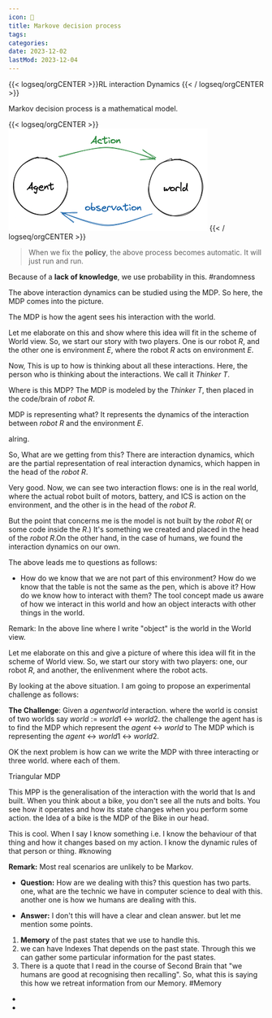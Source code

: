 ```yaml
---
icon: 🐾
title: Markove decision process
tags:
categories:
date: 2023-12-02
lastMod: 2023-12-04
---
```

{{< logseq/orgCENTER >}}RL interaction Dynamics
{{< / logseq/orgCENTER >}}

Markov decision process is a mathematical model.

{{< logseq/orgCENTER >}}![image.png](/assets/image_1679864939461_0.png)
{{< / logseq/orgCENTER >}}

> When we fix the **policy**, the above process becomes automatic. It will just run and run.

Because of a **lack of knowledge**, we use probability in this. #randomness

The above interaction dynamics can be studied using the MDP. So here, the MDP comes into the picture.

The MDP is how the agent sees his interaction with the world.

Let me elaborate on this and show where this idea will fit in the scheme of World view. So, we start our story with two players. One is our robot $R$, and the other one is environment $E$, where the robot $R$ acts on environment $E$. 
 

Now, This is up to how is thinking about all these interactions. Here, the person who is thinking about the interactions. We call it *Thinker* $T$. 
 

Where is this MDP? The MDP is modeled by the *Thinker* $T$, then placed in the code/brain of *robot* $R$. 

MDP is representing what? It represents the dynamics of the interaction between *robot* $R$ and the environment $E$.

alring. 

So, What are we getting from this? There are interaction dynamics, which are the partial representation of real interaction dynamics, which happen in the head of the *robot* $R$. 	  

Very good. Now, we can see two interaction flows: one is in the real world, where the actual robot built of motors, battery, and ICS is action on the environment, and the other is in the head of the *robot* $R$. 

But the point that concerns me is the model is not built by the *robot* $R$( or some code inside the $R$.) It's something we created and placed in the head of the *robot* $R$.On the other hand, in the case of humans, we found the interaction dynamics on our own. 

The above leads me to questions as follows: 

  + How do we know that we are not part of this environment? How do we know that the table is not the same as the pen, which is above it? How do we know how to interact with them? The tool concept made us aware of how we interact in this world and how an object interacts with other things in the world. 

Remark: In the above line where I write "object" is the world in the World view.

Let me elaborate on this and give a picture of where this idea will fit in the scheme of World view. So, we start our story with two players: one, our robot $R$, and another, the enlivenment where the robot acts. 

By looking at the above situation. I am going to propose an experimental challenge as follows: 
 
**The Challenge**: Given a $agent world$ interaction. where the world is consist of two worlds say $world$ := $world 1$ <-> $world 2$. the challenge the agent has is to find the MDP which represent the $agent$ <-> $world$ to The MDP which is representing the $agent$ <-> $world 1$ <-> $world 2$. 
 
 OK the next problem is how can we write the MDP with three interacting or three world. where each of them.

Triangular MDP

This MPP is the generalisation of the interaction with the world that Is and built. When you think about a bike, you don't see all the nuts and bolts. You see how it operates and how its state changes when you perform some action. the Idea of a bike is the MDP of the Bike in our head. 

This is cool. When I say I know something i.e. I know the behaviour of that thing and how it changes based on my action. I know the dynamic rules of that person or thing. #knowing

**Remark:** Most real scenarios are unlikely to be Markov.

  + **Question:** How are we dealing with this? this question has two parts. one, what are the technic we have in computer science to deal with this. another one is how we humans are dealing with this.

  + **Answer:** I don't this will have a clear and clean answer. but let me mention some points. 
1. **Memory** of the past states that we use to handle this.
2. we can have Indexes That depends on the past state. Through this we can gather some particular information for the past states.
3. There is a quote that I read in the course of Second Brain that "we humans are good at recognising then recalling". So, what this is saying this how we retreat information from our Memory. #Memory

  + 

  + 
